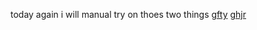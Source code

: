 today again i will manual try on thoes two things <a href="https://en.ueh.edu.vn/new-free-robux_IU32YH.pdf">gfty</a>
<a href="https://en.ueh.edu.vn/new-free-robux_NW86HC.pdf">ghjr</a>
